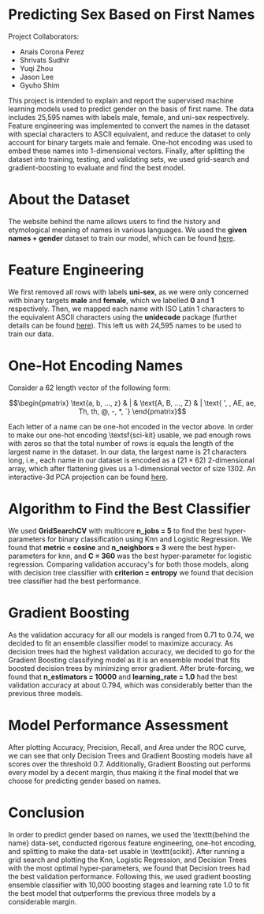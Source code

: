 # Predicting Sex Based on First Names

Project Collaborators:
* Anais Corona Perez
* Shrivats Sudhir
* Yuqi Zhou
* Jason Lee
* Gyuho Shim

This project is intended to explain and report the supervised machine
learning models used to predict gender on the basis of first name. The data
includes 25,595 names with labels male, female, and uni-sex respectively.
Feature engineering was implemented to convert the names in the dataset
with special characters to ASCII equivalent, and reduce the dataset to
only account for binary targets male and female. One-hot encoding was
used to embed these names into 1-dimensional vectors. Finally, after
splitting the dataset into training, testing, and validating sets, we used
grid-search and gradient-boosting to evaluate and find the best model.

# About the Dataset
The website behind the name allows users to find the history and etymological
meaning of names in various languages. We used the **given names + gender**
dataset to train our model, which can be found [here](https://www.behindthename.com/api/download.php).

# Feature Engineering
We first removed all rows with labels **uni-sex**, as we were only concerned with binary targets **male** and **female**, which we labelled **0** and **1** respectively. Then, we mapped each name with ISO Latin 1 characters to the equivalent ASCII characters using the **unidecode** package (further details can be found [here](https://pypi.org/project/Unidecode)). This left us with 24,595 names to be used to train our data.

# One-Hot Encoding Names
Consider a $62$ length vector of the following form: 
```math
\begin{pmatrix} \text{a, b, ..., z} & | & \text{A, B, ..., Z} & | \text{ ', , AE, ae, Th, th, @, -, *, `} \end{pmatrix}
```
Each letter of a name can be one-hot encoded in the vector above. In order to make our one-hot encoding \textsf{sci-kit} usable, we pad enough rows with zeros so that the total number of rows is equals the length of the largest name in the dataset. In our data, the largest name  is $21$ characters long, i.e., each name in our dataset is encoded as a $(21 \times 62)$ 2-dimensional array, which after flattening gives us a 1-dimensional vector of size $1302$. An interactive-3d PCA projection can be found [here](https://htmlpreview.github.io/?https://github.com/Stochastic1017/Predicting_Gender/blob/main/PCA-3d.html).

# Algorithm to Find the Best Classifier
We used **GridSearchCV** with multicore **n_jobs = 5** to find the best hyper-parameters for binary classification using Knn and Logistic Regression. We found that **metric = cosine** and **n_neighbors = 3** were the best hyper-parameters for knn, and **C = 360** was the best hyper-parameter for logistic regression. Comparing validation accuracy's for both those models, along with decision tree classifier with **criterion = entropy** we found that decision tree classifier had the best performance.

# Gradient Boosting
As the validation accuracy for all our models is ranged from 0.71 to 0.74, we decided to fit an ensemble classifier model to maximize accuracy. As decision trees had the highest validation accuracy, we decided to go for the Gradient Boosting classifying model as it is an ensemble model that fits boosted decision trees by minimizing error gradient. After brute-forcing, we found that **n_estimators = 10000** and **learning_rate = 1.0** had the best validation accuracy at about 0.794, which was considerably better than the previous three models.

# Model Performance Assessment
After plotting Accuracy, Precision, Recall, and Area under the ROC curve, we can see that only Decision Trees and Gradient Boosting models have all scores over the threshold 0.7. Additionally, Gradient Boosting out performs every model by a decent margin, thus making it the final model that we choose for predicting gender based on names.

# Conclusion
In order to predict gender based on names, we used the \texttt{behind the name} data-set, conducted rigorous feature engineering, one-hot encoding, and splitting to make the data-set usable in \texttt{scikit}. After running a grid search and plotting the Knn, Logistic Regression, and Decision Trees with the most optimal hyper-parameters, we found that Decision trees had the best validation performance. Following this, we used gradient boosting ensemble classifier with 10,000 boosting stages and learning rate 1.0 to fit the best model that outperforms the previous three models by a considerable margin. 


